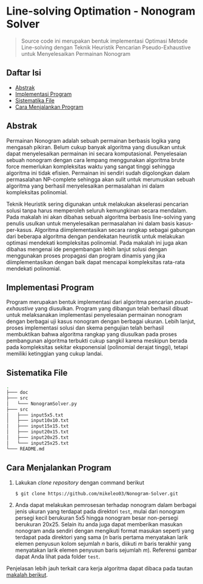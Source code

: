 # Line-solving Optimation - Nonogram Solver
> Source code ini merupakan bentuk implementasi Optimasi Metode Line-solving dengan Teknik Heuristik Pencarian Pseudo-Exhaustive untuk Menyelesaikan Permainan Nonogram

## Daftar Isi
* [Abstrak](#abstrak)
* [Implementasi Program](#implementasi-program)
* [Sistematika File](#sistematika-file)
* [Cara Menjalankan Program](#cara-menjalankan-program)

## Abstrak
Permainan Nonogram adalah sebuah permainan  berbasis logika yang mengasah pikiran. Belum cukup banyak algoritma yang diusulkan untuk dapat menyelesaikan permainan ini secara komputasional. Penyelesaian sebuah nonogram dengan cara lempang menggunakan algoritma brute force memerlukan kompleksitas waktu yang sangat tinggi sehingga algoritma ini tidak efisien. Permainan ini sendiri sudah digolongkan dalam permasalahan NP-complete sehingga akan sulit untuk merumuskan sebuah algoritma yang berhasil menyelesaikan permasalahan ini dalam kompleksitas polinomial. 

Teknik Heuristik sering digunakan untuk melakukan akselerasi pencarian  solusi tanpa harus memperoleh seluruh kemungkinan secara mendalam. Pada makalah ini akan dibahas sebuah algoritma berbasis line-solving yang penulis usulkan untuk menyelesaikan permasalahan ini dalam basis kasus-per-kasus. Algoritma diimplementasikan secara rangkap sebagai gabungan dari beberapa algoritma dengan pendekatan heuristik untuk melakukan optimasi mendekati kompleksitas polinomial. Pada makalah ini juga akan dibahas mengenai ide pengembangan lebih lanjut solusi dengan menggunakan proses propagasi dan program dinamis yang jika diimplementasikan dengan baik dapat mencapai kompleksitas rata-rata mendekati polinomial.

## Implementasi Program
Program merupakan bentuk implementasi dari algoritma pencarian *psudo-exhaustive* yang diusulkan. Program yang dibangun telah berhasil dibuat untuk melaksanakan implementasi penyelesaian permainan nonogram dengan berbagai uji kasus nonogram dengan berbagai ukuran. Lebih lanjut, proses implementasi solusi dan skema pengujian telah berhasil membuktikan bahwa algoritma rangkap yang diusulkan pada proses pembangunan algoritma terbukti cukup sangkil karena meskipun berada pada kompleksitas sekitar eksponensial (polinomial derajat tinggi), tetapi memiliki ketinggian yang cukup landai.

## Sistematika File
```bash
.
├─── doc
├─── src
│   └─── NonogramSolver.py
├─── src
│   ├─── input5x5.txt
│   ├─── input10x10.txt
│   ├─── input15x15.txt
│   ├─── input20x15.txt
│   ├─── input20x25.txt
│   └─── input25x25.txt
└─── README.md
```

## Cara Menjalankan Program
1. Lakukan *clone repository* dengan command berikut
    ``` bash
    $ git clone https://github.com/mikeleo03/Nonogram-Solver.git
    ```
2. Anda dapat melakukan pemrosesan terhadap nonogram dalam berbagai jenis ukuran yang terdapat pada direktori `test`, mulai dari nonogram persegi kecil berukuran 5x5 hingga nonogram besar non-persegi berukuran 20x25. Selain itu anda juga dapat memberikan masukan nonogram anda sendiri dengan mengikuti format masukan seperti yang terdapat pada direktori yang sama (*n* baris pertama menyatakan larik elemen penyusun kolom sejumlah *n* baris, diikuti *m* baris terakhir yang menyatakan larik elemen penyusun baris sejumlah *m*).
Referensi gambar dapat Anda lihat pada folder `test`.

Penjelasan lebih jauh terkait cara kerja algoritma dapat dibaca pada tautan [makalah berikut](doc/Optimasi%20Metode%20Line-solving%20dengan%20Teknik%20Heuristik%20Pencarian%20Pseudo-Exhaustive%20untuk%20Menyelesaikan%20Permainan%20Nonogram%20-%20Michael%20Leon%20Putra%20Widhi.pdf).